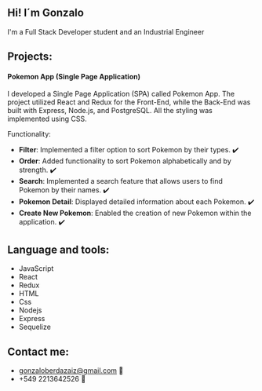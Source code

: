 ## Hi! I´m Gonzalo
I'm a Full Stack Developer student and an Industrial Engineer

## Projects:
#### Pokemon App (Single Page Application)
I developed a Single Page Application (SPA) called Pokemon App. The project utilized React and Redux for the Front-End, while the Back-End was built with Express, Node.js, and PostgreSQL. All the styling was implemented using CSS.

Functionality:
* **Filter**: Implemented a filter option to sort Pokemon by their types. ✔️
* **Order**: Added functionality to sort Pokemon alphabetically and by strength. ✔️
* **Search**: Implemented a search feature that allows users to find Pokemon by their names. ✔️
* **Pokemon Detail**: Displayed detailed information about each Pokemon. ✔️
* **Create New Pokemon**: Enabled the creation of new Pokemon within the application. ✔️

## Language and tools:
* JavaScript
* React
* Redux
* HTML
* Css
* Nodejs
* Express
* Sequelize

## Contact me:
* gonzaloberdazaiz@gmail.com 📧
* +549 2213642526 📲
